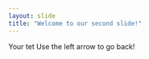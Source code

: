 ```yaml
---
layout: slide
title: "Welcome to our second slide!"
---
```

Your tet
Use the left arrow to go back!
